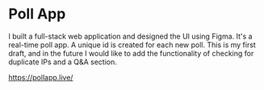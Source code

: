 # Poll App
I built a full-stack web application and designed the UI using Figma. It's a real-time poll app. A unique id is created for each new poll. This is my first draft, and in the future I would like to add the functionality of checking for duplicate IPs and a Q&A section. 

https://pollapp.live/
